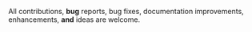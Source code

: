 All contributions, <b>bug</b> reports, bug fixes, documentation improvements, enhancements, <b>and</b> ideas are welcome.
